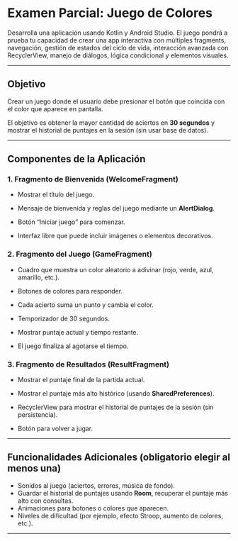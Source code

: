# Examen Parcial: Juego de Colores



Desarrolla una aplicación usando Kotlin y Android Studio. El juego pondrá a prueba tu capacidad de crear una app interactiva con múltiples fragments, navegación, gestión de estados del ciclo de vida, interacción avanzada con RecyclerView, manejo de diálogos, lógica condicional y elementos visuales.



---



## Objetivo



Crear un juego donde el usuario debe presionar el botón que coincida con el color que aparece en pantalla.  

El objetivo es obtener la mayor cantidad de aciertos en **30 segundos** y mostrar el historial de puntajes en la sesión (sin usar base de datos).



---



## Componentes de la Aplicación



### 1. Fragmento de Bienvenida (WelcomeFragment)

- Mostrar el título del juego.

- Mensaje de bienvenida y reglas del juego mediante un **AlertDialog**.

- Botón “Iniciar juego” para comenzar.

- Interfaz libre que puede incluir imágenes o elementos decorativos.



### 2. Fragmento del Juego (GameFragment)

- Cuadro que muestra un color aleatorio a adivinar (rojo, verde, azul, amarillo, etc.).

- Botones de colores para responder.

- Cada acierto suma un punto y cambia el color.

- Temporizador de 30 segundos.

- Mostrar puntaje actual y tiempo restante.

- El juego finaliza al agotarse el tiempo.



### 3. Fragmento de Resultados (ResultFragment)

- Mostrar el puntaje final de la partida actual.

- Mostrar el puntaje más alto histórico (usando **SharedPreferences**).

- RecyclerView para mostrar el historial de puntajes de la sesión (sin persistencia).

- Botón para volver a jugar.



---



## Funcionalidades Adicionales (obligatorio elegir al menos una)



* Sonidos al juego (aciertos, errores, música de fondo).  
* Guardar el historial de puntajes usando **Room**, recuperar el puntaje más alto con consultas.  
* Animaciones para botones o colores que aparecen.  
* Niveles de dificultad (por ejemplo, efecto Stroop, aumento de colores, etc.).



---





